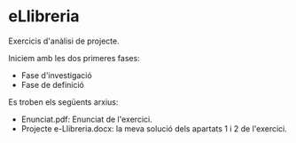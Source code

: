 # eLlibreria
Exercicis d'anàlisi de projecte.

Iniciem amb les dos primeres fases:
- Fase d'investigació
- Fase de definició

Es troben els següents arxius:
- Enunciat.pdf: Enunciat de l'exercici.
- Projecte e-Llibreria.docx: la meva solució dels apartats 1 i 2 de l'exercici.

